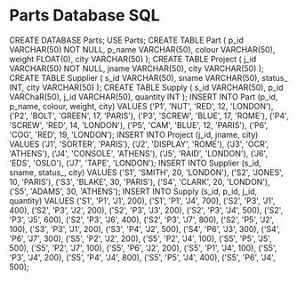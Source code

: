 # Parts Database SQL
 
CREATE DATABASE Parts;
USE Parts;
CREATE TABLE Part (
p_id VARCHAR(50) NOT NULL,
p_name VARCHAR(50),
colour VARCHAR(50),
weight FLOAT(0),
city VARCHAR(50)
);
CREATE TABLE Project (
j_id VARCHAR(50) NOT NULL,
jname VARCHAR(50),
city VARCHAR(50)
);
CREATE TABLE Supplier (
s_id VARCHAR(50),
sname VARCHAR(50),
status_ INT,
city VARCHAR(50)
);
CREATE TABLE Supply (
s_id VARCHAR(50),
p_id VARChaR(50),
j_id VARCHAR(50),
quantity INT
);
INSERT INTO Part
(p_id, p_name, colour, weight, city)
VALUES
('P1', 'NUT', 'RED', 12, 'LONDON'),
('P2', 'BOLT', 'GREEN', 17, 'PARIS'),
('P3', 'SCREW', 'BLUE', 17, 'ROME'),
('P4', 'SCREW', 'RED', 14, 'LONDON'),
('P5', 'CAM', 'BLUE', 12, 'PARIS'),
('P6', 'COG', 'RED', 19, 'LONDON');
INSERT INTO Project
(j_id, jname, city)
VALUES
('J1', 'SORTER', 'PARIS'),
('J2', 'DISPLAY', 'ROME'),
('J3', 'OCR', 'ATHENS'),
('J4', 'CONSOLE', 'ATHENS'),
('J5', 'RAID', 'LONDON'),
('J6', 'EDS', 'OSLO'),
('J7', 'TAPE', 'LONDON');
INSERT INTO Supplier
(s_id, sname, status_, city)
VALUES
('S1', 'SMITH', 20, 'LONDON'),
('S2', 'JONES', 10, 'PARIS'),
('S3', 'BLAKE', 30, 'PARIS'),
('S4', 'CLARK', 20, 'LONDON'),
('S5', 'ADAMS', 30, 'ATHENS');
INSERT INTO Supply
(s_id, p_id, j_id, quantity)
VALUES
('S1', 'P1', 'J1', 200),
('S1', 'P1', 'J4', 700),
('S2', 'P3', 'J1', 400),
('S2', 'P3', 'J2', 200),
('S2', 'P3', 'J3', 200),
('S2', 'P3', 'J4', 500),
('S2', 'P3', 'J5', 600),
('S2', 'P3', 'J6', 400),
('S2', 'P3', 'J7', 800),
('S2', 'P5', 'J2', 100),
('S3', 'P3', 'J1', 200),
('S3', 'P4', 'J2', 500),
('S4', 'P6', 'J3', 300),
('S4', 'P6', 'J7', 300),
('S5', 'P2', 'J2', 200),
('S5', 'P2', 'J4', 100),
('S5', 'P5', 'J5', 500),
('S5', 'P2', 'J7', 100),
('S5', 'P6', 'J2', 200),
('S5', 'P1', 'J4', 100),
('S5', 'P3', 'J4', 200),
('S5', 'P4', 'J4', 800),
('S5', 'P5', 'J4', 400),
('S5', 'P6', 'J4', 500);
